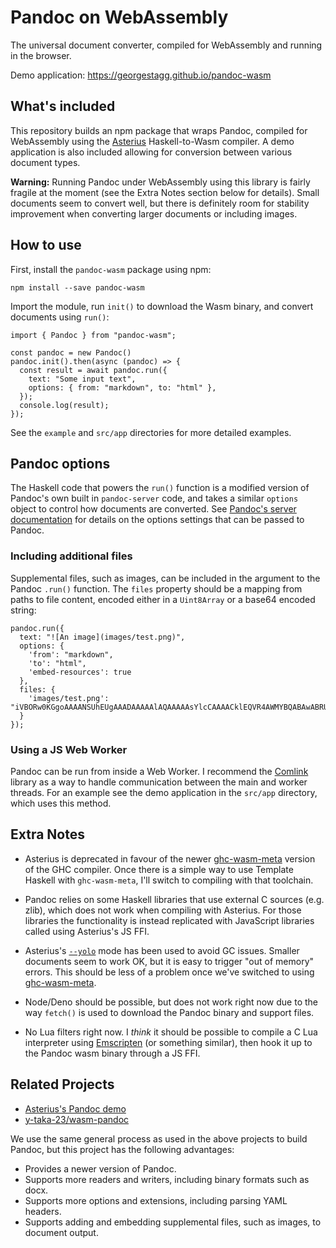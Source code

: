 # Pandoc on WebAssembly

The universal document converter, compiled for WebAssembly and running in the browser.

Demo application: https://georgestagg.github.io/pandoc-wasm

## What's included

This repository builds an npm package that wraps Pandoc, compiled for WebAssembly using the [Asterius](https://github.com/tweag/asterius) Haskell-to-Wasm compiler. A demo application is also included allowing for conversion between various document types.

**Warning:** Running Pandoc under WebAssembly using this library is fairly fragile at the moment (see the Extra Notes section below for details). Small documents seem to convert well, but there is definitely room for stability improvement when converting larger documents or including images.

## How to use

First, install the `pandoc-wasm` package using npm:

```
npm install --save pandoc-wasm
```

Import the module, run `init()` to download the Wasm binary, and convert documents using `run()`:

```
import { Pandoc } from "pandoc-wasm";

const pandoc = new Pandoc()
pandoc.init().then(async (pandoc) => {
  const result = await pandoc.run({
    text: "Some input text",
    options: { from: "markdown", to: "html" },
  });
  console.log(result);
});

```

See the `example` and `src/app` directories for more detailed examples.

## Pandoc options

The Haskell code that powers the `run()` function is a modified version of Pandoc's own built in `pandoc-server` code, and takes a similar `options` object to control how documents are converted. See [Pandoc's server documentation](https://pandoc.org/pandoc-server.html) for details on the options settings that can be passed to Pandoc.

### Including additional files

Supplemental files, such as images, can be included in the argument to the Pandoc `.run()` function. The `files` property should be a mapping from paths to file content, encoded either in a `Uint8Array` or a base64 encoded string:

```
pandoc.run({
  text: "![An image](images/test.png)",
  options: {
    'from': "markdown",
    'to': "html",
    'embed-resources': true
  },
  files: {
    'images/test.png': "iVBORw0KGgoAAAANSUhEUgAAADAAAAAlAQAAAAAsYlcCAAAACklEQVR4AWMYBQABAwABRUEDtQAAAABJRU5ErkJggg=="
  }
});
```

### Using a JS Web Worker

Pandoc can be run from inside a Web Worker. I recommend the [Comlink](https://github.com/GoogleChromeLabs/comlink) library as a way to handle communication between the main and worker threads. For an example see the demo application in the `src/app` directory, which uses this method.

## Extra Notes

* Asterius is deprecated in favour of the newer [ghc-wasm-meta](https://gitlab.haskell.org/ghc/ghc-wasm-meta) version of the GHC compiler. Once there is a simple way to use Template Haskell with `ghc-wasm-meta`, I'll switch to compiling with that toolchain.

* Pandoc relies on some Haskell libraries that use external C sources (e.g. zlib), which does not work when compiling with Asterius. For those libraries the functionality is instead replicated with JavaScript libraries called using Asterius's JS FFI.

* Asterius's [`--yolo`](https://asterius.netlify.app/ahc-link#--yolo) mode has been used to avoid GC issues. Smaller documents seem to work OK, but it is easy to trigger "out of memory" errors. This should be less of a problem once we've switched to using [ghc-wasm-meta](https://gitlab.haskell.org/ghc/ghc-wasm-meta).

* Node/Deno should be possible, but does not work right now due to the way `fetch()` is used to download the Pandoc binary and support files.

* No Lua filters right now. I _think_ it should be possible to compile a C Lua interpreter using [Emscripten](https://emscripten.org) (or something similar), then hook it up to the Pandoc wasm binary through a JS FFI.


## Related Projects

* [Asterius's Pandoc demo](https://asterius.netlify.app/demo/pandoc/pandoc.html)
* [y-taka-23/wasm-pandoc](https://github.com/y-taka-23/wasm-pandoc)

We use the same general process as used in the above projects to build Pandoc, but this project has the following advantages:
 * Provides a newer version of Pandoc.
 * Supports more readers and writers, including binary formats such as docx.
 * Supports more options and extensions, including parsing YAML headers.
 * Supports adding and embedding supplemental files, such as images, to document output.
